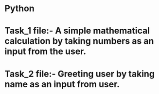 # Python
# Task_1 file:- A simple mathematical calculation by taking numbers as an input from the user.
# Task_2 file:- Greeting user by taking name as an input from user.
